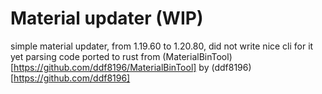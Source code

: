 # Material updater (WIP)
simple material updater, from 1.19.60 to 1.20.80, did not write nice cli for it yet
parsing code ported to rust from (MaterialBinTool)[https://github.com/ddf8196/MaterialBinTool] by (ddf8196)[https://github.com/ddf8196]

